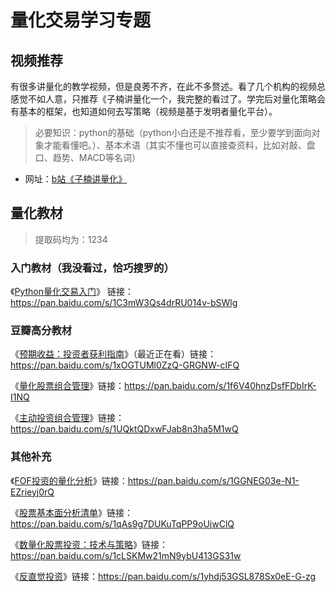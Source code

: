 # 量化交易学习专题



## 视频推荐

有很多讲量化的教学视频，但是良莠不齐，在此不多赘述。看了几个机构的视频总感觉不如人意，只推荐《子楠讲量化一个，我完整的看过了。学完后对量化策略会有基本的框架，也知道如何去写策略（视频是基于发明者量化平台）。

> 必要知识：python的基础（python小白还是不推荐看，至少要学到面向对象才能看懂吧。）、基本术语（其实不懂也可以直接查资料，比如对敲、盘口、趋势、MACD等名词）

- 网址：[b站《子楠讲量化》](https://www.bilibili.com/video/BV1D4411M7q6?p=2)







## 量化教材

> 提取码均为：1234

### 入门教材（我没看过，恰巧搜罗的）

《[Python量化交易入门](https://book.douban.com/subject/33452830/)》 链接：https://pan.baidu.com/s/1C3mW3Qs4drRU014v-bSWlg 



### 豆瓣高分教材

《[预期收益：投资者获利指南](https://book.douban.com/subject/30218503/)》（最近正在看）链接：https://pan.baidu.com/s/1xOGTUMl0ZzQ-GRGNW-cIFQ 



《[量化股票组合管理](https://book.douban.com/subject/30323464/)》链接：https://pan.baidu.com/s/1f6V40hnzDsfFDbIrK-I1NQ 



《[主动投资组合管理](https://book.douban.com/subject/25984361/)》链接：https://pan.baidu.com/s/1UQktQDxwFJab8n3ha5M1wQ 





### 其他补充

《[FOF投资的量化分析](https://book.douban.com/subject/30421227/)》链接：https://pan.baidu.com/s/1GGNEG03e-N1-EZrieyj0rQ 



《[股票基本面分析清单](https://book.douban.com/subject/30435128/)》链接：https://pan.baidu.com/s/1qAs9g7DUKuTqPP9oUjwClQ 



《[数量化股票投资：技术与策略](https://book.douban.com/subject/26594501/)》链接：https://pan.baidu.com/s/1cLSKMw21mN9ybU413GS31w 



《[反直觉投资](https://book.douban.com/subject/26786997/)》链接：https://pan.baidu.com/s/1yhdj53GSL878Sx0eE-G-zg 

